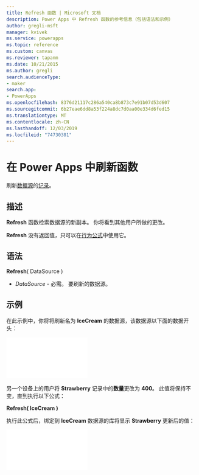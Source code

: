 ```yaml
---
title: Refresh 函数 | Microsoft 文档
description: Power Apps 中 Refresh 函数的参考信息（包括语法和示例）
author: gregli-msft
manager: kvivek
ms.service: powerapps
ms.topic: reference
ms.custom: canvas
ms.reviewer: tapanm
ms.date: 10/21/2015
ms.author: gregli
search.audienceType:
- maker
search.app:
- PowerApps
ms.openlocfilehash: 8376d21117c286a540ca8b873c7e91b07d53d607
ms.sourcegitcommit: 6b27eae6dd8a53f224a8dc7d0aa00e334d6fed15
ms.translationtype: MT
ms.contentlocale: zh-CN
ms.lasthandoff: 12/03/2019
ms.locfileid: "74730381"
---
```

# <a name="refresh-function-in-power-apps"></a>在 Power Apps 中刷新函数
刷新[数据源](../working-with-data-sources.md)的[记录](../working-with-tables.md#records)。

## <a name="description"></a>描述
**Refresh** 函数检索数据源的新副本。  你将看到其他用户所做的更改。

**Refresh** 没有返回值，只可以在[行为公式](../working-with-formulas-in-depth.md)中使用它。

## <a name="syntax"></a>语法
**Refresh**( DataSource )

* *DataSource* - 必需。 要刷新的数据源。

## <a name="example"></a>示例
在此示例中，你将将刷新名为 **IceCream** 的数据源，该数据源以下面的数据开头：

![](media/function-refresh/icecream.png)

另一个设备上的用户将 **Strawberry** 记录中的**数量**更改为 **400**。  此值将保持不变，直到执行以下公式：

**Refresh( IceCream )**

执行此公式后，绑定到 **IceCream** 数据源的库将显示 **Strawberry** 更新后的值：

![](media/function-refresh/icecream-after.png)

